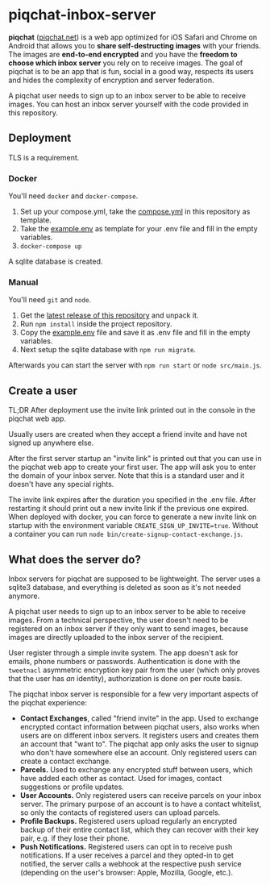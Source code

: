 # piqchat-inbox-server

**piqchat** ([piqchat.net](https://piqchat.net)) is a web app optimized for iOS Safari and Chrome on Android that allows you to **share self-destructing images** with your friends. The images are **end-to-end encrypted** and you have the **freedom to choose which inbox server** you rely on to receive images. The goal of piqchat is to be an app that is fun, social in a good way, respects its users and hides the complexity of encryption and server federation.

A piqchat user needs to sign up to an inbox server to be able to receive images. You can host an inbox server yourself with the code provided in this repository.

## Deployment

TLS is a requirement.

### Docker

You'll need `docker` and `docker-compose`.

1. Set up your compose.yml, take the [compose.yml](compose.yml) in this repository as template.
2. Take the [example.env](example.env) as template for your .env file and fill in the empty variables.
3. `docker-compose up`

A sqlite database is created.

### Manual

You'll need `git` and `node`.

1. Get the [latest release of this repository](https://github.com/carlreinecken/piqchat-inbox-server/releases/latest) and unpack it.
2. Run `npm install` inside the project repository.
3. Copy the [example.env](example.env) file and save it as .env file and fill in the empty variables.
4. Next setup the sqlite database with `npm run migrate`.

Afterwards you can start the server with `npm run start` or `node src/main.js`.

## Create a user

TL;DR After deployment use the invite link printed out in the console in the piqchat web app.

Usually users are created when they accept a friend invite and have not signed up anywhere else.

After the first server startup an "invite link" is printed out that you can use in the piqchat web app to create your first user. The app will ask you to enter the domain of your inbox server. Note that this is a standard user and it doesn't have any special rights.

The invite link expires after the duration you specified in the .env file. After restarting it should print out a new invite link if the previous one expired. When deployed with docker, you can force to generate a new invite link on startup with the environment variable `CREATE_SIGN_UP_INVITE=true`. Without a container you can run `node bin/create-signup-contact-exchange.js`.

## What does the server do?

Inbox servers for piqchat are supposed to be lightweight. The server uses a sqlite3 database, and everything is deleted as soon as it's not needed anymore.

A piqchat user needs to sign up to an inbox server to be able to receive images. From a technical perspective, the user doesn't need to be registered on an inbox server if they only want to send images, because images are directly uploaded to the inbox server of the recipient.

User register through a simple invite system. The app doesn't ask for emails, phone numbers or passwords. Authentication is done with the `tweetnacl` asymmetric encryption key pair from the user (which only proves that the user has *an* identity), authorization is done on per route basis.

The piqchat inbox server is responsible for a few very important aspects of the piqchat experience:

- **Contact Exchanges**, called "friend invite" in the app. Used to exchange encrypted contact information between piqchat users, also works when users are on different inbox servers. It registers users and creates them an account that "want to". The piqchat app only asks the user to signup who don't have somewhere else an account. Only registered users can create a contact exchange.
- **Parcels.** Used to exchange any encrypted stuff between users, which have added each other as contact. Used for images, contact suggestions or profile updates.
- **User Accounts.** Only registered users can receive parcels on your inbox server. The primary purpose of an account is to have a contact whitelist, so only the contacts of registered users can upload parcels.
- **Profile Backups.** Registered users upload regularly an encrypted backup of their entire contact list, which they can recover with their key pair, e.g. if they lose their phone.
- **Push Notifications.** Registered users can opt in to receive push notifications. If a user receives a parcel and they opted-in to get notified, the server calls a webhook at the respective push service (depending on the user's browser: Apple, Mozilla, Google, etc.).
